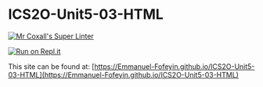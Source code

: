# ICS2O-Unit5-03-HTML

[![Mr Coxall's Super Linter](https://github.com/Emmanuel-Fofeyin/ICS2O-Unit5-03-HTML/workflows/Mr%20Coxall's%20Super%20Linter/badge.svg)](https://github.com/Emmanuel-Fofeyin/ICS2O-Unit5-03-HTML/actions)



[![Run on Repl.it](https://repl.it/badge/github/Emmanuel-Fofeyin/ICS2O-Unit5-03-HTML)](https://repl.it/github/Emmanuel-Fofeyin/ICS2O-Unit5-03-HTML)

This site can be found at: [https://Emmanuel-Fofeyin.github.io/ICS2O-Unit5-03-HTML](https://Emmanuel-Fofeyin.github.io/ICS2O-Unit5-03-HTML)
